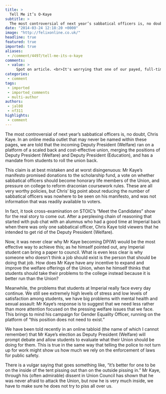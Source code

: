 ```yaml
---
title: >
  Tell Me it’s O-Kaye
subtitle: >
  The most controversial of next year’s sabbatical officers is, no doubt, Chris Kaye. In an online media outlet that may never be named, we are told that the incoming Deputy President (Welfare) ran on a platform of a scaled back and cost-effective union, but is that really what we voted for?
date: "2014-03-24 12:18:20 +0000"
image: "http://felixonline.co.uk/"
headline: true
featured: true
imported: true
aliases:
 - /comment/4497/tell-me-its-o-kaye
comments:
 - value: >
     Spot on article. <br>It's worrying that one of our payed, full-time Sabbatical officers should be voted in"just for a laugh" with so little regard for the consequences. ,I think this is a somewhat disingenuous article; as you correctly pointed out Chris Kaye's manifesto did not mention any plan to reduce the number of Sabbatical Officers or that the position of welfare officer (and hence, as you seem to suggest, welfare issues in general) are unimportant. <br> <br>To then claim that it was his 'big point', or that he 'ran on that platform' in the election is unfair. From my interpretation of 'Meet the Candidates' he was asked a question, gave his personal opinion that the number of sabbatical officers where too high (and which was elaborated in The Tab), but also pointed out that this was not a decision he could or would make by himself. After spending some time in that position next year he might very reasonably change his opinion on whether the roles could be merged (it is after all just his opinion), without goin
categories:
 - comment
tags:
 - imported
 - imported_comments
 - multi-author
authors:
 - jal08
 - nf311
highlights:
 - comment
---
```


The most controversial of next year’s sabbatical officers is, no doubt, Chris Kaye. In an online media outlet that may never be named within these pages, we are told that the incoming Deputy President (Welfare) ran on a platform of a scaled back and cost-effective union, merging the positions of Deputy President (Welfare) and Deputy President (Education), and has a mandate from students to roll the union back.

This claim is at best mistaken and at worst disingenuous: Mr Kaye’s manifesto promised donations to the scholarship fund, a vote on whether sabbatical officers should become honorary life members of the Union, and pressure on college to reform draconian coursework rules. These are all very worthy policies, but Chris’ big point about reducing the number of sabbatical officers was nowhere to be seen on his manifesto, and was not information that was readily available to voters.

In fact, it took cross-examination on STOIC’s “Meet the Candidates” show for the real story to come out. After a perplexing chain of reasoning that started with pub chat with an alumnus who had a good time at Imperial back when there was only one sabbatical officer, Chris Kaye told viewers that he intended to get rid of the Deputy President (Welfare).

Now, it was never clear why Mr Kaye becoming DP(W) would be the most effective way to achieve this; as he himself pointed out, any Imperial student can bring a paper to council. What is even less clear is why someone who doesn’t think a job should exist is the person that should be doing that job. How does Mr Kaye have any incentive to expand and improve the welfare offerings of the Union, when he himself thinks that students should take their problems to the college instead because it is better run than the Union?

Meanwhile, the problems that students at Imperial really face every day continue. We still see extremely high levels of stress and low levels of satisfaction among students, we have big problems with mental health and sexual assault: Mr Kaye’s response is to suggest that we need less rather than more attention focused on the pressing welfare issues that we face. This brings to mind his campaign for Gender Equality Officer, running on the platform of “this position does not need to exist.”

<a name="_GoBack"></a>We have been told recently in an online tabloid (the name of which I cannot remember) that Mr Kaye’s election as Deputy President (Welfare) will prompt debate and allow students to evaluate what their Union should be doing for them. This is true in the same way that telling the police to not turn up for work might show us how much we rely on the enforcement of laws for public safety.

There is a vulgar saying that goes something like, “it’s better for one to be on the inside of the tent pissing out than on the outside pissing in.” Mr Kaye, through his (often admirable) dissent in Union Council has shown that he was never afraid to attack the Union, but now he is very much inside, we have to make sure he does not try to piss all over us.
